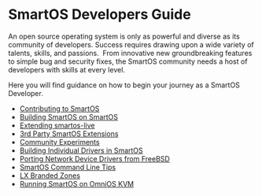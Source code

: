 # SmartOS Developers Guide

An open source operating system is only as powerful and diverse as its
community of developers. Success requires drawing upon a wide variety of
talents, skills, and passions.  From innovative new groundbreaking
features to simple bug and security fixes, the SmartOS community needs a
host of developers with skills at every level.

Here you will find guidance on how to begin your journey as a SmartOS
Developer.

- [Contributing to SmartOS][dev-01]
- [Building SmartOS on SmartOS][dev-02]
- [Extending smartos-live][dev-03]
- [3rd Party SmartOS Extensions][dev-04]
- [Community Experiments][dev-05]
- [Building Individual Drivers in SmartOS][dev-06]
- [Porting Network Device Drivers from FreeBSD][dev-07]
- [SmartOS Command Line Tips][dev-08]
- [LX Branded Zones][dev-09]
- [Running SmartOS on OmniOS KVM][dev-10]

[dev-01]: https://github.com/joyent/smartos-live#contributing
[dev-02]: https://github.com/joyent/smartos-live#building-smartos
[dev-03]: extending-smartos-live.md
[dev-04]: 3rd-party-smartos-extensions.md
[dev-05]: community-experiments.md
[dev-06]: building-individual-drivers-in-smartos.md
[dev-07]: porting-network-device-drivers-from-freebsd.md
[dev-08]: smartos-command-line-tips.md
[dev-09]: lx-branded-zones.md
[dev-10]: running-smartos-on-omnios-kvm.md
